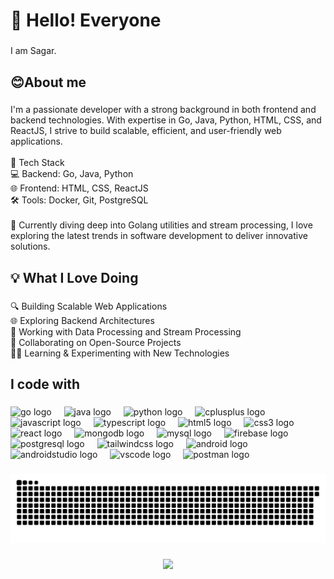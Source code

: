 <h1 align="left">👋 Hello! Everyone</h1>

###

<p align="left">I am Sagar.</p>

###

<h2 align="left">😊About me</h2>

###

<p align="left">I'm a passionate developer with a strong background in both frontend and backend technologies. With expertise in Go, Java, Python, HTML, CSS, and ReactJS, I strive to build scalable, efficient, and user-friendly web applications.<br><br>🚀 Tech Stack<br>💻 Backend: Go, Java, Python<br>🌐 Frontend: HTML, CSS, ReactJS<br>🛠️ Tools: Docker, Git, PostgreSQL<br><br>🌱 Currently diving deep into Golang utilities and stream processing, I love exploring the latest trends in software development to deliver innovative solutions.</p>

###

<h2 align="left">💡 What I Love Doing</h2>

###

<p align="left">🔍 Building Scalable Web Applications<br>🌐 Exploring Backend Architectures<br>🤖 Working with Data Processing and Stream Processing<br>🤝 Collaborating on Open-Source Projects<br>🧑‍💻 Learning & Experimenting with New Technologies</p>

###

<h2 align="left">I code with</h2>

###

<div align="left">
  <img src="https://skillicons.dev/icons?i=go" height="40" alt="go logo"  />
  <img width="12" />
  <img src="https://cdn.jsdelivr.net/gh/devicons/devicon/icons/java/java-original.svg" height="40" alt="java logo"  />
  <img width="12" />
  <img src="https://cdn.jsdelivr.net/gh/devicons/devicon/icons/python/python-original.svg" height="40" alt="python logo"  />
  <img width="12" />
  <img src="https://cdn.jsdelivr.net/gh/devicons/devicon/icons/cplusplus/cplusplus-original.svg" height="40" alt="cplusplus logo"  />
  <img width="12" />
  <img src="https://cdn.jsdelivr.net/gh/devicons/devicon/icons/javascript/javascript-original.svg" height="40" alt="javascript logo"  />
  <img width="12" />
  <img src="https://cdn.jsdelivr.net/gh/devicons/devicon/icons/typescript/typescript-original.svg" height="40" alt="typescript logo"  />
  <img width="12" />
  <img src="https://cdn.jsdelivr.net/gh/devicons/devicon/icons/html5/html5-original.svg" height="40" alt="html5 logo"  />
  <img width="12" />
  <img src="https://cdn.jsdelivr.net/gh/devicons/devicon/icons/css3/css3-original.svg" height="40" alt="css3 logo"  />
  <img width="12" />
  <img src="https://cdn.jsdelivr.net/gh/devicons/devicon/icons/react/react-original.svg" height="40" alt="react logo"  />
  <img width="12" />
  <img src="https://cdn.simpleicons.org/mongodb/47A248" height="40" alt="mongodb logo"  />
  <img width="12" />
  <img src="https://skillicons.dev/icons?i=mysql" height="40" alt="mysql logo"  />
  <img width="12" />
  <img src="https://skillicons.dev/icons?i=firebase" height="40" alt="firebase logo"  />
  <img width="12" />
  <img src="https://skillicons.dev/icons?i=postgres" height="40" alt="postgresql logo"  />
  <img width="12" />
  <img src="https://cdn.simpleicons.org/tailwindcss/06B6D4" height="40" alt="tailwindcss logo"  />
  <img width="12" />
  <img src="https://cdn.simpleicons.org/android/3DDC84" height="40" alt="android logo"  />
  <img width="12" />
  <img src="https://cdn.jsdelivr.net/gh/devicons/devicon/icons/androidstudio/androidstudio-original.svg" height="40" alt="androidstudio logo"  />
  <img width="12" />
  <img src="https://cdn.jsdelivr.net/gh/devicons/devicon/icons/vscode/vscode-original.svg" height="40" alt="vscode logo"  />
  <img width="12" />
  <img src="https://skillicons.dev/icons?i=postman" height="40" alt="postman logo"  />
</div>

###

<img src="https://raw.githubusercontent.com/codesbysagar/codesbysagar/output/snake.svg" alt="Snake animation" />

###

<div align="center">
  <img src="https://profile-counter.glitch.me/codesbysagar/count.svg?"  />
</div>

###
